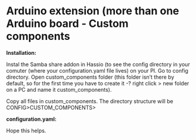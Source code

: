 # Arduino extension (more than one Arduino board - Custom components

<b>Installation:</b>

Instal the Samba share addon in Hassio (to see the config directory in your comuter (where your configuration.yaml file lives) on your PI. 
Go to config directory. Open custom_components folder (this folder isn’t there by default, so for the first time you have to create it -? right click > new folder on a PC and name it custom_components).

Copy all files in custom_components. The directory structure will be CONFIG>CUSTOM_COMPONENTS>

<b>configuration.yaml:</b>


Hope this helps.

